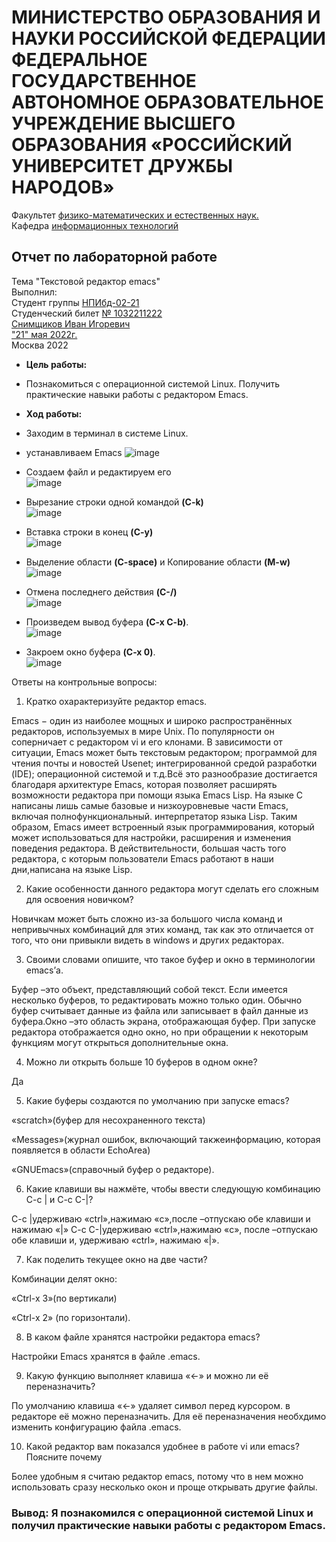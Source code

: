 # **МИНИСТЕРСТВО ОБРАЗОВАНИЯ И НАУКИ РОССИЙСКОЙ ФЕДЕРАЦИИ ФЕДЕРАЛЬНОЕ ГОСУДАРСТВЕННОЕ АВТОНОМНОЕ ОБРАЗОВАТЕЛЬНОЕ УЧРЕЖДЕНИЕ ВЫСШЕГО ОБРАЗОВАНИЯ «РОССИЙСКИЙ УНИВЕРСИТЕТ ДРУЖБЫ НАРОДОВ»**
Факультет <ins>физико-математических и естественных наук.</ins>  
Кафедра <ins>информационных технологий</ins>  
## Отчет по лабораторной работе
Тема "Текстовой редактор emacs"  
Выполнил:  
Студент группы <ins>НПИбд-02-21</ins>  
Студенческий билет <ins>№ 1032211222</ins>  
<ins>Снимщиков Иван Игоревич</ins>  
<ins>"21" мая 2022г.</ins>  
Москва 2022  
- **Цель работы:**
 - Познакомиться с операционной системой Linux. Получить практические навыки работы с редактором Emacs.  
- **Ход работы:**
 - Заходим в терминал в системе Linux.
 - устанавливаем Emacs
![image](https://user-images.githubusercontent.com/104266946/169651684-afb4cd72-2292-4aca-93c8-f3b3afff6ef2.png)  

 - Создаем файл и редактируем его  
![image](https://user-images.githubusercontent.com/104266946/169651707-85b8198e-ed32-4b4f-bc90-d9619dcc40a5.png)  
 - Вырезание строки одной командой **(C-k)**  
![image](https://user-images.githubusercontent.com/104266946/169651737-51c2e89d-2803-43e1-868e-bd338ca9bcb0.png)  
 - Вставка строки в конец **(C-y)**  
![image](https://user-images.githubusercontent.com/104266946/169651761-6e78f0ae-db8c-4b70-ba9b-dd09ce66c218.png)  
 - Выделение области **(C-space)** и Копирование области **(M-w)**  
![image](https://user-images.githubusercontent.com/104266946/169651812-d35ec147-b03f-4906-8d53-397a74f5c520.png)  
 - Отмена последнего действия **(C-/)**  
![image](https://user-images.githubusercontent.com/104266946/169651835-c03d3985-f20b-480b-8b09-e60473ee4fc5.png)  

 - Произведем вывод буфера **(C-x C-b)**.  
![image](https://user-images.githubusercontent.com/104266946/169651859-f71138e1-5abc-4293-8e96-3925d1325a4d.png)  
 - Закроем окно буфера **(C-x 0)**.  
![image](https://user-images.githubusercontent.com/104266946/169651907-80805b8a-ff33-471c-84c5-7912eb61c1e9.png)


Ответы на контрольные вопросы:  

1. Кратко охарактеризуйте редактор emacs.

Emacs − один из наиболее мощных и широко распространённых редакторов, используемых в мире Unix. По популярности он соперничает с редактором vi и его клонами. В зависимости от ситуации, Emacs может быть текстовым редактором; программой для чтения почты и новостей Usenet; интегрированной средой разработки (IDE); операционной системой и т.д.Всё это разнообразие достигается благодаря архитектуре Emacs, которая позволяет расширять возможности редактора при помощи языка Emacs Lisp. На языке C написаны лишь самые базовые и низкоуровневые части Emacs, включая полнофункциональный. интерпретатор языка Lisp. Таким образом, Emacs имеет встроенный язык программирования, который может использоваться для настройки, расширения и изменения поведения редактора. В действительности, большая часть того редактора, с которым пользователи Emacs работают в наши дни,написана на языке Lisp.

2. Какие особенности данного редактора могут сделать его сложным для освоения новичком?

Новичкам может быть сложно из-за большого числа команд и непривычных комбинаций для этих команд, так как это отличается от того, что они привыкли видеть в windows и других редакторах.

3. Своими словами опишите, что такое буфер и окно в терминологии emacs’а.

Буфер –это объект, представляющий собой текст.
Если имеется несколько буферов, то редактировать можно только один. Обычно буфер считывает данные из файла или записывает в файл данные из буфера.Окно –это область экрана, отображающая буфер. При запуске редактора отображается одно окно, но при обращении к некоторым функциям могут открыться дополнительные окна.

4. Можно ли открыть больше 10 буферов в одном окне?

Да 

5. Какие буферы создаются по умолчанию при запуске emacs?

«scratch»(буфер для несохраненного текста)

«Messages»(журнал ошибок, включающий такжеинформацию, которая появляется в области EchoArea)

«GNUEmacs»(справочный буфер о редакторе).

6. Какие клавиши вы нажмёте, чтобы ввести следующую комбинацию C-c | и C-c C-|?

C-c |удерживаю «ctrl»,нажимаю «c»,после –отпускаю обе клавиши и нажимаю «|» C-c C-|удерживаю «ctrl»,нажимаю «с», после –отпускаю обе клавиши и, удерживаю «ctrl», нажимаю «|».

7. Как поделить текущее окно на две части?

Комбинации делят окно:

«Ctrl-x 3»(по вертикали)

«Ctrl-x 2» (по горизонтали).

8. В каком файле хранятся настройки редактора emacs?

Настройки Emacs хранятся в файле .emacs.

9. Какую функцию выполняет клавиша «←» и можно ли её переназначить?

По умолчанию клавиша «←» удаляет символ перед курсором. в редакторе её можно переназначить. Для её переназначения необхдимо изменить конфигурацию файла .emacs.

10. Какой редактор вам показался удобнее в работе vi или emacs? Поясните почему

Более удобным я считаю редактор emacs, потому что в нем можно использовать сразу несколько окон и проще открывать другие файлы.  

### Вывод: Я познакомился с операционной системой Linux и получил практические навыки работы с редактором Emacs.
